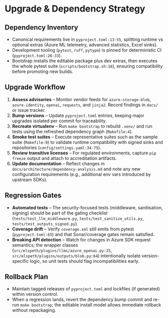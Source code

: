 # Upgrade & Dependency Strategy

## Dependency Inventory
- Canonical requirements live in `pyproject.toml:13-55`, splitting runtime vs optional extras (Azure ML telemetry, advanced statistics, Excel sinks).
- Development tooling (`pytest`, `ruff`, `pytype`) is pinned for deterministic CI (`pyproject.toml:26-33`).
- Bootstrap installs the editable package plus dev extras, then executes the whole pytest suite (`scripts/bootstrap.sh:16`), ensuring compatibility before promoting new builds.

## Upgrade Workflow
1. **Assess advisories** – Monitor vendor feeds for `azure-storage-blob`, `azure-identity`, `openai`, `requests`, and `jinja2`. Record findings in `docs/` or issue tracker.
2. **Bump versions** – Update `pyproject.toml` entries, keeping major upgrades isolated per commit for traceability.
3. **Recreate virtualenv** – Run `make bootstrap` to rebuild `.venv/` and run tests using the refreshed dependency graph (`Makefile:4`).
4. **Smoke test suites** – Execute representative suites such as the sample suite (`Makefile:9`) to validate runtime compatibility with signed sinks and repositories (`config/settings.yaml:34-75`).
5. **Review transitive licenses** – For regulated environments, capture `pip freeze` output and attach to accreditation artifacts.
6. **Update documentation** – Reflect changes in `docs/architecture/dependency-analysis.md` and note any new configuration requirements (e.g., additional env vars introduced by upstream SDKs).

## Regression Gates
- **Automated tests** – The security-focused tests (middleware, sanitisation, signing) should be part of the gating checklist (`tests/test_llm_middleware.py`, `tests/test_sanitize_utils.py`, `tests/test_outputs_signed.py`).
- **Coverage drift** – Verify `coverage.xml` still emits from pytest (`pyproject.toml:65`) and that Sonar/coverage gates remain satisfied.
- **Breaking API detection** – Watch for changes in Azure SDK request semantics; the wrapper classes (`src/elspeth/plugins/llms/azure_openai.py:25`, `src/elspeth/plugins/outputs/blob.py:64`) intentionally isolate version-specific logic, so unit tests should flag incompatibilities early.

## Rollback Plan
- Maintain tagged releases of `pyproject.toml` and lockfiles (if generated) within version control.
- When a regression lands, revert the dependency bump commit and re-run `make bootstrap`; the editable install model allows immediate rollback without repackaging.
